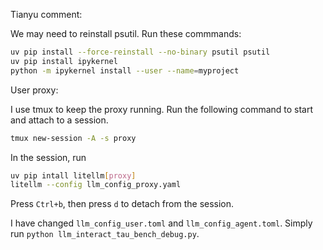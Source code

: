 


Tianyu comment:

We may need to reinstall psutil. Run these commmands:

```sh
uv pip install --force-reinstall --no-binary psutil psutil
uv pip install ipykernel
python -m ipykernel install --user --name=myproject
```

User proxy:

I use tmux to keep the proxy running. Run the following command to start and attach to a session. 

```sh
tmux new-session -A -s proxy
```

In the session, run

```sh
uv pip intall litellm[proxy]
litellm --config llm_config_proxy.yaml
```
Press ``Ctrl+b``, then press ``d`` to detach from the session.

I have changed ``llm_config_user.toml`` and ``llm_config_agent.toml``. Simply run ``python llm_interact_tau_bench_debug.py``.

